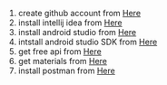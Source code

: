 1. create github account from [Here](https://github.com/join)
2. install intellij idea from [Here](https://dl4.soft98.ir/programing/JetBrains.IntelliJ.IDEA.2023.3.4.exe?1709514527)
3. install android studio from [Here](https://dl2.soft98.ir/mobile/Android.Studio.2023.2.1.23.x64.rar?1709514664)
4. intstall android studio SDK from [Here](https://dl2.soft98.ir/mobile/Android.SDK.Tools.26.1.1.rar?1709514655)
5. get free api from [Here](https://rapidapi.com/collection/list-of-free-apis)
6. get materials from [Here](https://m3.material.io/)
7. install postman from [Here](https://dl.pstmn.io/download/latest/win64)
